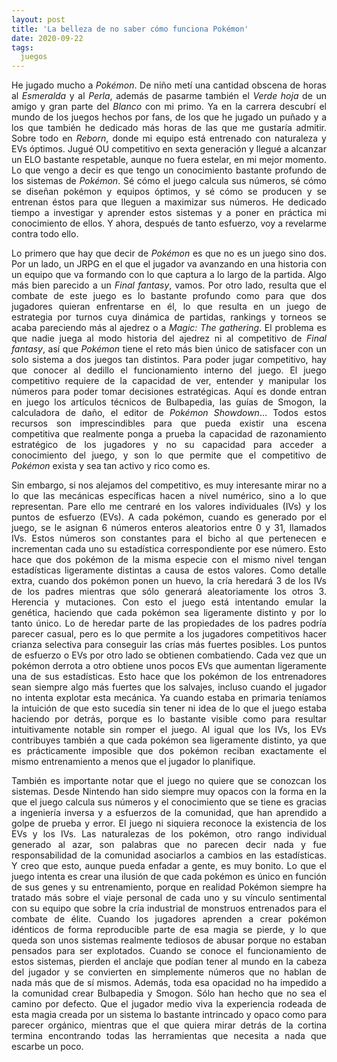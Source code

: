 ```yaml
---
layout: post
title: 'La belleza de no saber cómo funciona Pokémon'
date: 2020-09-22
tags:
  juegos
---
```

<p style='text-align: justify;'>He jugado mucho a <i>Pokémon</i>. De niño metí una cantidad obscena de horas al <i>Esmeralda</i> y al <i>Perla</i>, además de pasarme también el <i>Verde hoja</i> de un amigo y gran parte del <i>Blanco</i> con mi primo. Ya en la carrera descubrí el mundo de los juegos hechos por fans, de los que he jugado un puñado y a los que también he dedicado más horas de las que me gustaría admitir. Sobre todo en <i>Reborn</i>, donde mi equipo está entrenado con naturaleza y EVs óptimos. Jugué OU competitivo en sexta generación y llegué a alcanzar un ELO bastante respetable, aunque no fuera estelar, en mi mejor momento. Lo que vengo a decir es que tengo un conocimiento bastante profundo de los sistemas de <i>Pokémon</i>. Sé cómo el juego calcula sus números, sé cómo se diseñan pokémon y equipos óptimos, y sé cómo se producen y se entrenan éstos para que lleguen a maximizar sus números. He dedicado tiempo a investigar y aprender estos sistemas y a poner en práctica mi conocimiento de ellos.  Y ahora, después de tanto esfuerzo, voy a revelarme contra todo ello.</p>

<p style='text-align: justify;'>Lo primero que hay que decir de <i>Pokémon</i> es que no es un juego sino dos. Por un lado, un JRPG en el que el jugador va avanzando en una historia con un equipo que va formando con lo que captura a lo largo de la partida. Algo más bien parecido a un <i>Final fantasy</i>, vamos. Por otro lado, resulta que el combate de este juego es lo bastante profundo como para que dos jugadores quieran enfrentarse en él, lo que resulta en un juego de estrategia por turnos cuya dinámica de partidas, rankings y torneos se acaba pareciendo más al ajedrez o a <i>Magic: The gathering</i>. El problema es que nadie juega al modo historia del ajedrez ni al competitivo de <i>Final fantasy</i>, así que <i>Pokémon</i> tiene el reto más bien único de satisfacer con un solo sistema a dos juegos tan distintos. Para poder jugar competitivo, hay que conocer al dedillo el funcionamiento interno del juego. El juego competitivo requiere de la capacidad de ver, entender y manipular los números para poder tomar decisiones estratégicas. Aquí es donde entran en juego los artículos técnicos de Bulbapedia, las guías de Smogon, la calculadora de daño, el editor de <i>Pokémon Showdown</i>… Todos estos recursos son imprescindibles para que pueda existir una escena competitiva que realmente ponga a prueba la capacidad de razonamiento estratégico de los jugadores y no su capacidad para acceder a conocimiento del juego, y son lo que permite que el competitivo de <i>Pokémon</i> exista y sea tan activo y rico como es. </p>

<p style='text-align: justify;'>Sin embargo, si nos alejamos del competitivo, es muy interesante mirar no a lo que las mecánicas específicas hacen a nivel numérico, sino a lo que representan. Pare ello me centraré en los valores individuales (IVs) y los puntos de esfuerzo (EVs). A cada pokémon, cuando es generado por el juego, se le asignan 6 números enteros aleatorios entre 0 y 31, llamados IVs. Estos números son constantes para el bicho al que pertenecen e incrementan cada uno su estadística correspondiente por ese número. Esto hace que dos pokémon de la misma especie con el mismo nivel tengan estadísticas ligeramente distintas a causa de estos valores. Como detalle extra, cuando dos pokémon ponen un huevo, la cría heredará 3 de los IVs de los padres mientras que sólo generará aleatoriamente los otros 3. Herencia y mutaciones. Con esto el juego está intentando emular la genética, haciendo que cada pokémon sea ligeramente distinto y por lo tanto único. Lo de heredar parte de las propiedades de los padres podría parecer casual, pero es lo que permite a los jugadores competitivos hacer crianza selectiva para conseguir las crías más fuertes posibles. Los puntos de esfuerzo o EVs por otro lado se obtienen combatiendo. Cada vez que un pokémon derrota a otro obtiene unos pocos EVs que aumentan ligeramente una de sus estadísticas. Esto hace que los pokémon de los entrenadores sean siempre algo más fuertes que los salvajes, incluso cuando el jugador no intenta explotar esta mecánica. Ya cuando estaba en primaria teníamos la intuición de que esto sucedía sin tener ni idea de lo que el juego estaba haciendo por detrás, porque es lo bastante visible como para resultar intuitivamente notable sin romper el juego. Al igual que los IVs, los EVs contribuyes también a que cada pokémon sea ligeramente distinto, ya que es prácticamente imposible que dos pokémon reciban exactamente el mismo entrenamiento a menos que el jugador lo planifique.</p>

<p style='text-align: justify;'>También es importante notar que el juego no quiere que se conozcan los sistemas. Desde Nintendo han sido siempre muy opacos con la forma en la que el juego calcula sus números y el conocimiento que se tiene es gracias a ingeniería inversa y a esfuerzos de la comunidad, que han aprendido a golpe de prueba y error. El juego ni siquiera reconoce la existencia de los EVs y los IVs. Las naturalezas de los pokémon, otro rango individual generado al azar, son palabras que no parecen decir nada y fue responsabilidad de la comunidad asociarlos a cambios en las estadísticas. Y creo que esto, aunque pueda enfadar a gente, es muy bonito. Lo que el juego intenta es crear una ilusión de que cada pokémon es único en función de sus genes y su entrenamiento, porque en realidad Pokémon siempre ha tratado más sobre el viaje personal de cada uno y su vínculo sentimental con su equipo que sobre la cría industrial de monstruos entrenados para el combate de élite. Cuando los jugadores aprenden a crear pokémon idénticos de forma reproducible parte de esa magia se pierde, y lo que queda son unos sistemas realmente tediosos de abusar porque no estaban pensados para ser explotados. Cuando se conoce el funcionamiento de estos sistemas, pierden el anclaje que podían tener al mundo en la cabeza del jugador y se convierten en simplemente números que no hablan de nada más que de sí mismos. Además, toda esa opacidad no ha impedido a la comunidad crear Bulbapedia y Smogon. Sólo han hecho que no sea el camino por defecto. Que el jugador medio viva la experiencia rodeada de esta magia creada por un sistema lo bastante intrincado y opaco como para parecer orgánico, mientras que el que quiera mirar detrás de la cortina termina encontrando todas las herramientas que necesita a nada que escarbe un poco.</p>
